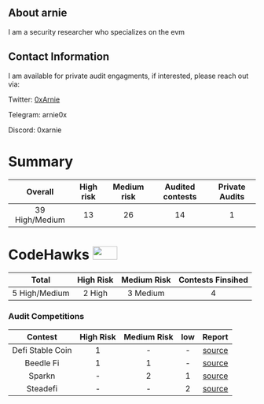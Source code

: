 ## About arnie
I am a security researcher who specializes on the evm

## Contact Information 
I am available for private audit engagments, if interested, please reach out via:

Twitter: [0xArnie](https://x.com/0xArnie)

Telegram: arnie0x

Discord: 0xarnie

# Summary 
| Overall | High risk |  Medium risk | Audited contests | Private Audits |
|:--:|:--:|:--:|:--:|:--:|
| 39 High/Medium | 13 | 26 | 14 | 1 |

# CodeHawks <img src="https://res.cloudinary.com/droqoz7lg/image/upload/v1689080263/snhkgvtsidryjdtx0pce.png" width=50 height=27>
| Total | High Risk | Medium Risk | Contests Finsihed |
|:--:|:--:|:--:|:--:|
| 5 High/Medium | 2 High | 3 Medium | 4 |

### Audit Competitions
| Contest | High Risk | Medium Risk | low | Report | 
|:--:|:--:|:--:|:--:|:--:|
| Defi Stable Coin | 1 | - | - | [source](https://www.codehawks.com/report/cljx3b9390009liqwuedkn0m0) |
| Beedle Fi | 1 | 1 | - | [source](https://www.codehawks.com/report/clkbo1fa20009jr08nyyf9wbx) |
| Sparkn | - | 2 | 1 | [source](https://www.codehawks.com/report/cllcnja1h0001lc08z7w0orxx) | 
| Steadefi | - | - | 2 | [source](https://www.codehawks.com/report/clo38mm260001la08daw5cbuf) |
